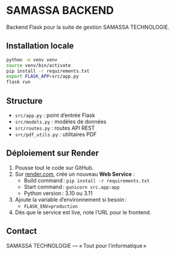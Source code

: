# SAMASSA BACKEND

Backend Flask pour la suite de gestion SAMASSA TECHNOLOGIE.

## Installation locale

```bash
python -m venv venv
source venv/bin/activate
pip install -r requirements.txt
export FLASK_APP=src/app.py
flask run
```

## Structure

- `src/app.py` : point d’entrée Flask
- `src/models.py` : modèles de données
- `src/routes.py` : routes API REST
- `src/pdf_utils.py` : utilitaires PDF

## Déploiement sur Render

1. Pousse tout le code sur GitHub.
2. Sur [render.com](https://render.com), crée un nouveau **Web Service** :
   - Build command : `pip install -r requirements.txt`
   - Start command : `gunicorn src.app:app`
   - Python version : 3.10 ou 3.11
3. Ajoute la variable d’environnement si besoin :  
   - `FLASK_ENV=production`
4. Dès que le service est live, note l’URL pour le frontend.

## Contact

SAMASSA TECHNOLOGIE — « Tout pour l’informatique »